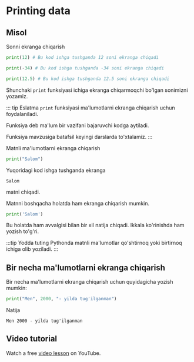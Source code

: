 # Printing data

## Misol

Sonni ekranga chiqarish

```python
print(12) # Bu kod ishga tushganda 12 soni ekranga chiqadi

print(-34) # Bu kod ishga tushganda -34 soni ekranga chiqadi

print(12.5) # Bu kod ishga tushganda 12.5 soni ekranga chiqadi
```

Shunchaki `print` funksiyasi ichiga ekranga chiqarmoqchi bo'lgan sonimizni yozamiz.

::: tip Eslatma
`print` funksiyasi ma'lumotlarni ekranga chiqarish uchun foydalaniladi.

Funksiya deb ma'lum bir vazifani bajaruvchi kodga aytiladi.

Funksiya mavzusiga batafsil keyingi darslarda to'xtalamiz.
:::

Matnli ma'lumotlarni ekranga chiqarish

```python
print("Salom")
```

Yuqoridagi kod ishga tushganda ekranga

```text
Salom
```

matni chiqadi.

Matnni boshqacha holatda ham ekranga chiqarish mumkin.

```python
print('Salom')
```

Bu holatda ham avvalgisi bilan bir xil natija chiqadi. Ikkala ko'rinishda ham yozish to'g'ri.

:::tip Yodda tuting
Pythonda matnli ma'lumotlar qo'shtirnoq yoki birtirnoq ichiga olib yoziladi.
:::

## Bir necha ma'lumotlarni ekranga chiqarish

Bir necha ma'lumotlarni ekranga chiqarish uchun quyidagicha yozish mumkin:

```python
print("Men", 2000, "- yilda tug'ilganman")
```

Natija

```text
Men 2000 - yilda tug'ilganman
```

## Video tutorial

Watch a free [video lesson](https://youtube.com/) on YouTube.

